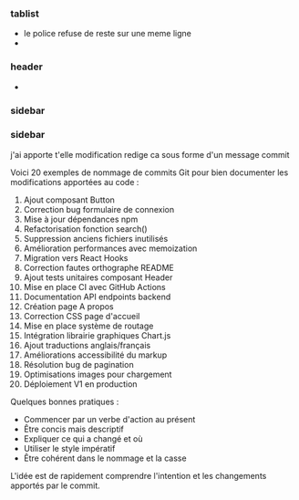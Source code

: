 ### tablist

- le police refuse de reste sur une meme ligne
-



### header 
- 


### sidebar


### sidebar





j'ai apporte t'elle modification  redige ca sous forme d'un message commit

Voici 20 exemples de nommage de commits Git pour bien documenter les modifications apportées au code :

1. Ajout composant Button 
2. Correction bug formulaire de connexion
3. Mise à jour dépendances npm
4. Refactorisation fonction search()
5. Suppression anciens fichiers inutilisés
6. Amélioration performances avec memoization
7. Migration vers React Hooks
8. Correction fautes orthographe README
9. Ajout tests unitaires composant Header
10. Mise en place CI avec GitHub Actions
11. Documentation API endpoints backend
12. Création page A propos
13. Correction CSS page d'accueil
14. Mise en place système de routage
15. Intégration librairie graphiques Chart.js
16. Ajout traductions anglais/français 
17. Améliorations accessibilité du markup
18. Résolution bug de pagination
19. Optimisations images pour chargement
20. Déploiement V1 en production

Quelques bonnes pratiques :

- Commencer par un verbe d'action au présent 
- Être concis mais descriptif
- Expliquer ce qui a changé et où
- Utiliser le style impératif
- Être cohérent dans le nommage et la casse

L'idée est de rapidement comprendre l'intention et les changements apportés par le commit.